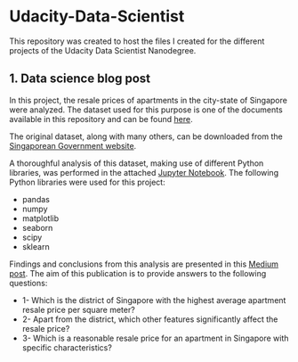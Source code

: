 # Udacity-Data-Scientist
This repository was created to host the files I created for the different projects of the Udacity Data Scientist Nanodegree.
## 1. Data science blog post
In this project, the resale prices of apartments in the city-state of Singapore were analyzed. The dataset used for this purpose is one of the documents available in this repository and can be found [here](SG_prices.csv).

The original dataset, along with many others, can be downloaded from the [Singaporean Government website](https://data.gov.sg/dataset/resale-flat-prices?resource_id=42ff9cfe-abe5-4b54-beda-c88f9bb438ee). 

A thoroughful analysis of this dataset, making use of different Python libraries, was performed in the attached [Jupyter Notebook](https://github.com/Luis-Conti/Udacity-Data-Scientist/blob/main/Singapore%20apartment%20resale%20prices%20analysis.ipynb). The following Python libraries were used for this project:
* pandas
* numpy
* matplotlib
* seaborn
* scipy
* sklearn

Findings and conclusions from this analysis are presented in this [Medium post](https://luis-conti-gz.medium.com/singapore-apartment-resale-prices-analysis-1105770b3015). The aim of this publication is to provide answers to the following questions:
* 1- Which is the district of Singapore with the highest average apartment resale price per square meter?
* 2- Apart from the district, which other features significantly affect the resale price?
* 3- Which is a reasonable resale price for an apartment in Singapore with specific characteristics?
